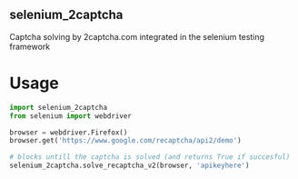 ## selenium_2captcha
Captcha solving by 2captcha.com integrated in the selenium testing framework

# Usage
```python
import selenium_2captcha
from selenium import webdriver

browser = webdriver.Firefox()
browser.get('https://www.google.com/recaptcha/api2/demo')

# blocks untill the captcha is solved (and returns True if succesful)
selenium_2captcha.solve_recaptcha_v2(browser, 'apikeyhere')
```
